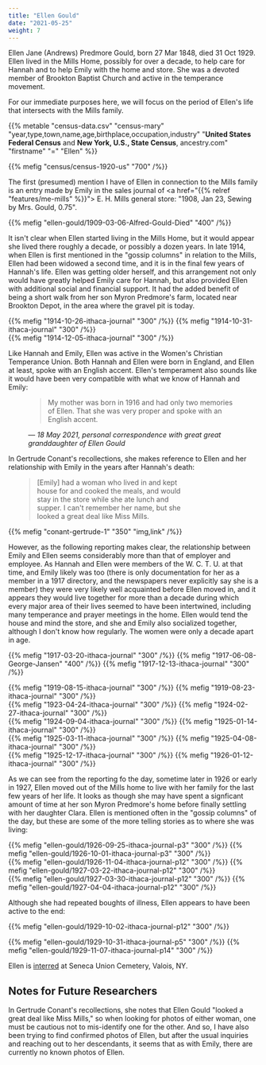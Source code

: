 ```yaml
---
title: "Ellen Gould"
date: "2021-05-25"
weight: 7
---
```


Ellen Jane (Andrews) Predmore Gould, born 27 Mar 1848, died 31 Oct 1929. Ellen lived in the Mills Home, possibly for over a decade, to help care for Hannah and to help Emily with the home and store. She was a devoted member of Brookton Baptist Church and active in the temperance movement.

<!--more-->

For our immediate purposes here, we will focus on the period of Ellen's life that intersects with the Mills family.

{{% metable "census-data.csv" "census-mary" "year,type,town,name,age,birthplace,occupation,industry" "**United States Federal Census** and **New York, U.S., State Census**, ancestry.com" "firstname" "=" "Ellen" %}}

{{% mefig "census/census-1920-us" "700" /%}}

The first (presumed) mention I have of Ellen in connection to the Mills family is an entry made by Emily in the sales journal of <a href="{{% relref "features/me-mills" %}}"> E. H. Mills general store</a>: "1908, Jan 23, Sewing by Mrs. Gould, 0.75".

{{% mefig "ellen-gould/1909-03-06-Alfred-Gould-Died"  "400" /%}}

It isn't clear when Ellen started living in the Mills Home, but it would appear she lived there roughly a decade, or possibly a dozen years. In late 1914, when Ellen is first mentioned in the "gossip columns" in relation to the Mills, Ellen had been widowed a second time, and it is in the final few years of Hannah's life. Ellen was getting older herself, and this arrangement not only would have greatly helped Emily care for Hannah, but also provided Ellen with additional social and financial support. It had the added benefit of being a short walk from her son Myron Predmore's farm, located near Brookton Depot, in the area where the gravel pit is today.

<div class="gallery">
  {{% mefig "1914-10-26-ithaca-journal" "300" /%}}
  {{% mefig "1914-10-31-ithaca-journal" "300" /%}}
</div>
{{% mefig "1914-12-05-ithaca-journal" "300" /%}}

Like Hannah and Emily, Ellen was active in the Women's Christian Temperance Union. Both Hannah and Ellen were born in England, and Ellen at least, spoke with an English accent. Ellen's temperament also sounds like it would have been very compatible with what we know of Hannah and Emily:

<figure class="quote-only">
<blockquote>
My mother was born in 1916 and had only two memories of Ellen. That she was very proper and spoke with an English accent.
</blockquote>
<figcaption>
— <cite>18 May 2021, personal correspondence with great great granddaughter of Ellen Gould</cite>
</figcaption>
</figure>

In Gertrude Conant's recollections, she makes reference to Ellen and her relationship with Emily in the years after Hannah's death:

<blockquote style="max-width: 300px;margin-left:3em">[Emily] had a woman who lived in and kept house for and cooked the meals, and would stay in the store while she ate lunch and supper. I can't remember her name, but she looked a great deal like Miss Mills.</blockquote>

{{% mefig "conant-gertrude-1" "350" "img,link" /%}}

However, as the following reporting makes clear, the relationship between Emily and Ellen seems considerably more than that of employer and employee. As Hannah and Ellen were members of the W. C. T. U. at that time, and Emily likely was too (there is only documentation for her as a member in a 1917 directory, and the newspapers never explicitly say she is a member) they were very likely well acquainted before Ellen moved in, and it appears they would live together for more than a decade during which every major area of their lives seemed to have been intertwined, including many temperance and prayer meetings in the home. Ellen would tend the house and mind the store, and she and Emily also socialized together, although I don't know how regularly. The women were only a decade apart in age.

{{% mefig "1917-03-20-ithaca-journal" "300" /%}}
{{% mefig "1917-06-08-George-Jansen" "400" /%}}
{{% mefig "1917-12-13-ithaca-journal" "300" /%}}

<div class="gallery">
  {{% mefig "1919-08-15-ithaca-journal" "300" /%}}
  {{% mefig "1919-08-23-ithaca-journal" "300" /%}}
</div>
<div class="gallery">
  {{% mefig "1923-04-24-ithaca-journal" "300" /%}}
  {{% mefig "1924-02-27-ithaca-journal" "300" /%}}
</div>
<div class="gallery">
  {{% mefig "1924-09-04-ithaca-journal" "300" /%}}
  {{% mefig "1925-01-14-ithaca-journal" "300" /%}}
</div>
<div class="gallery">
  {{% mefig "1925-03-11-ithaca-journal" "300" /%}}
  {{% mefig "1925-04-08-ithaca-journal" "300" /%}}
</div>

<div class="gallery">
  {{% mefig "1925-12-17-ithaca-journal" "300" /%}}
  {{% mefig "1926-01-12-ithaca-journal" "300" /%}}
</div>

As we can see from the reporting fo the day, sometime later in 1926 or early in 1927, Ellen moved out of the Mills home to live with her family for the last few years of her life. It looks as though she may have spent a signficant amount of time at her son Myron Predmore's home before finally settling with her daughter Clara. Ellen is mentioned often in the "gossip columns" of the day, but these are some of the more telling stories as to where she was living:

<div class="gallery">
  {{% mefig "ellen-gould/1926-09-25-ithaca-journal-p3" "300" /%}}
  {{% mefig "ellen-gould/1926-10-01-ithaca-journal-p3" "300" /%}}
</div>

<div class="gallery">
  {{% mefig "ellen-gould/1926-11-04-ithaca-journal-p12" "300" /%}}
  {{% mefig "ellen-gould/1927-03-22-ithaca-journal-p12" "300" /%}}
</div>
<div class="gallery">
  {{% mefig "ellen-gould/1927-03-30-ithaca-journal-p12" "300" /%}}
  {{% mefig "ellen-gould/1927-04-04-ithaca-journal-p12" "300" /%}}
</div>

Although she had repeated boughts of illness, Ellen appears to have been active to the end:

{{% mefig "ellen-gould/1929-10-02-ithaca-journal-p12" "300" /%}}
<div class="gallery">
  {{% mefig "ellen-gould/1929-10-31-ithaca-journal-p5" "300" /%}}
  {{% mefig "ellen-gould/1929-11-07-ithaca-journal-p14" "300" /%}}
</div>

Ellen is [interred](https://www.findagrave.com/memorial/35944445/ellen-jane-predmore) at Seneca Union Cemetery, Valois, NY.

## Notes for Future Researchers

In Gertrude Conant's recollections, she notes that Ellen Gould "looked a great deal like Miss Mills," so when looking for photos of either woman, one must be cautious not to mis-identify one for the other. And so, I have also been trying to find confirmed photos of Ellen, but after the usual inquiries and reaching out to her descendants, it seems that as with Emily, there are currently no known photos of Ellen.
